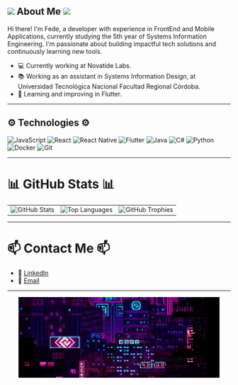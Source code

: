 <!-- <p align="center">
  <img src="./assets/retro-gif-v2.gif" alt="banner" width="90%" height="35%" />
</p> -->

## <img src="https://upload.wikimedia.org/wikipedia/commons/thumb/5/53/Pok%C3%A9_Ball_icon.svg/2052px-Pok%C3%A9_Ball_icon.svg.png" width="20" /> About Me <img src="https://upload.wikimedia.org/wikipedia/commons/thumb/5/53/Pok%C3%A9_Ball_icon.svg/2052px-Pok%C3%A9_Ball_icon.svg.png" width="20" />

Hi there! I'm Fede, a developer with experience in FrontEnd and Mobile Applications, currently studying the 5th
year of Systems Information Engineering.
I'm passionate about building impactful tech solutions and continuously learning new tools.

- 💻 Currently working at Novatide Labs.
- 📚 Working as an assistant in Systems Information Design, at Universidad Tecnológica Nacional Facultad Regional Córdoba.  
- 🌱 Learning and improving in Flutter.

---

## ⚙ Technologies ⚙

![JavaScript](https://img.shields.io/badge/JavaScript-F7DF1E?style=for-the-badge&logo=javascript&logoColor=black)
![React](https://img.shields.io/badge/React-20232A?style=for-the-badge&logo=react&logoColor=61DAFB)
![React Native](https://img.shields.io/badge/React_Native-20232A?style=for-the-badge&logo=react&logoColor=61DAFB)
![Flutter](https://img.shields.io/badge/Flutter-02569B?style=for-the-badge&logo=flutter&logoColor=white)
![Java](https://img.shields.io/badge/Java-ED8B00?style=for-the-badge&logo=java&logoColor=white)
![C#](https://img.shields.io/badge/C%23-239120?style=for-the-badge&logo=c-sharp&logoColor=white)
![Python](https://img.shields.io/badge/Python-3776AB?style=for-the-badge&logo=python&logoColor=white)
![Docker](https://img.shields.io/badge/Docker-0db7ed?style=for-the-badge&logo=docker&logoColor=white)
![Git](https://img.shields.io/badge/Git-F05032?style=for-the-badge&logo=git&logoColor=white)

---

# 📊 GitHub Stats 📊

<table>
  <tr>
    <td>
      <img src="https://github-readme-stats.vercel.app/api?username=FedericoMizzau&show_icons=true&theme=tokyonight" alt="GitHub Stats" />
    <td>
      <img src="https://github-readme-stats.vercel.app/api/top-langs/?username=FedericoMizzau&layout=compact&theme=tokyonight" alt="Top Languages" />
    </td>
    <td>
      <img src="https://github-profile-trophy.vercel.app/?username=FedericoMizzau&theme=tokyonight&column=4" alt="GitHub Trophies" />
    </td>
  </tr>
</table>

---

# 📫 Contact Me 📫

- 💼 [LinkedIn](https://www.linkedin.com/in/fdhmz13/)
- 📧 [Email](mailto:federicomizzau.77@gmail.com)

---

<p align="center">
  <img src="./assets/retro-gif-v2.gif" alt="banner" width="90%" height="35%" />
</p>
